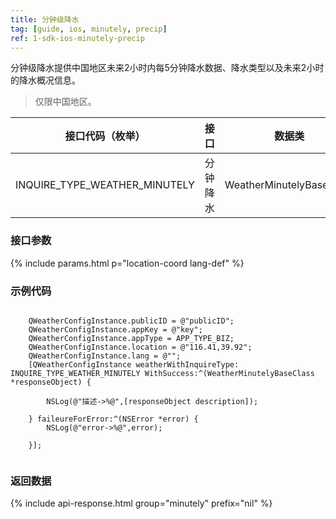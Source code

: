 ```yaml
---
title: 分钟级降水
tag: [guide, ios, minutely, precip]
ref: 1-sdk-ios-minutely-precip
---
```


分钟级降水提供中国地区未来2小时内每5分钟降水数据、降水类型以及未来2小时的降水概况信息。

> 仅限中国地区。

| 接口代码（枚举）             | 接口      | 数据类                   |
| -------- | ----------------------------- | ------------------------ |
|  INQUIRE_TYPE_WEATHER_MINUTELY| 分钟降水 | WeatherMinutelyBaseClass |

### 接口参数

{% include params.html p="location-coord lang-def" %}

### 示例代码

```objc
 
    QWeatherConfigInstance.publicID = @"publicID";
    QWeatherConfigInstance.appKey = @"key";
    QWeatherConfigInstance.appType = APP_TYPE_BIZ;    
    QWeatherConfigInstance.location = @"116.41,39.92";
    QWeatherConfigInstance.lang = @"";
    [QWeatherConfigInstance weatherWithInquireType: INQUIRE_TYPE_WEATHER_MINUTELY WithSuccess:^(WeatherMinutelyBaseClass  *responseObject) {
        
        NSLog(@"描述->%@",[responseObject description]);
        
    } faileureForError:^(NSError *error) {
        NSLog(@"error->%@",error);
        
    }];
 
```

### 返回数据

{% include api-response.html group="minutely" prefix="nil"  %}

